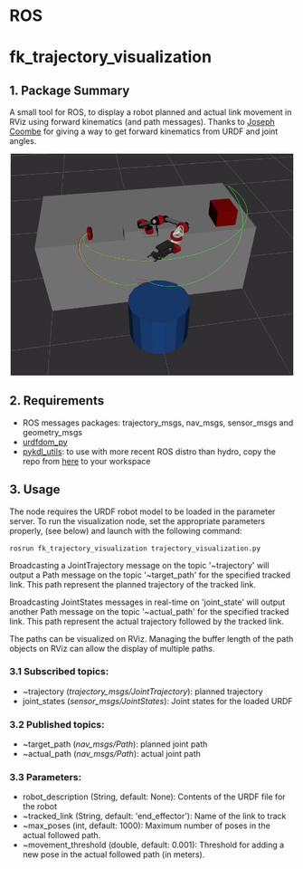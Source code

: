 # ROS
# fk_trajectory_visualization

## 1. Package Summary
A small tool for ROS, to display a robot planned and actual link movement in RViz using forward kinematics (and path messages). Thanks to [Joseph Coombe](https://answers.ros.org/question/281272/get-forward-kinematics-wo-tf-service-call-from-urdf-joint-angles-kinetic-python/) for giving a way to get forward kinematics from URDF and joint angles.

<p align="center">
  <img src="resource/documentation/pictures/pic.png" width="500"/>
</p>

## 2. Requirements
* ROS messages packages: trajectory_msgs, nav_msgs, sensor_msgs and geometry_msgs
* [urdfdom_py](https://wiki.ros.org/urdfdom_py)
* [pykdl_utils](http://wiki.ros.org/pykdl_utils): to use with more recent ROS distro than hydro, copy the repo from [here](https://github.com/gt-ros-pkg/hrl-kdl) to your workspace

## 3. Usage
The node requires the URDF robot model to be loaded in the parameter server. To run the visualization node, set the appropriate parameters properly, (see below) and launch with the following command:
```
rosrun fk_trajectory_visualization trajectory_visualization.py
```
Broadcasting a JointTrajectory message on the topic '~trajectory' will output a Path message on the topic '~target_path' for the specified tracked link. This path represent the planned trajectory of the tracked link.

Broadcasting JointStates messages in real-time on 'joint_state' will output another Path message on the topic '~actual_path' for the specified tracked link. This path represent the actual trajectory followed by the tracked link.

The paths can be visualized on RViz. Managing the buffer length of the path objects on RViz can allow the display of multiple paths.

### 3.1 Subscribed topics:
  * ~trajectory (*trajectory_msgs/JointTrajectory*): planned trajectory
  * joint_states (*sensor_msgs/JointStates*): Joint states for the loaded URDF
### 3.2 Published topics:
  * ~target_path (*nav_msgs/Path*): planned joint path
  * ~actual_path (*nav_msgs/Path*): actual joint path
### 3.3 Parameters:
  * robot_description (String, default: None): Contents of the URDF file for the robot
  * ~tracked_link (String, default: 'end_effector'): Name of the link to track
  * ~max_poses (int, default: 1000): Maximum number of poses in the actual followed path.
  * ~movement_threshold (double, default: 0.001): Threshold for adding a new pose in the actual followed path (in meters).

